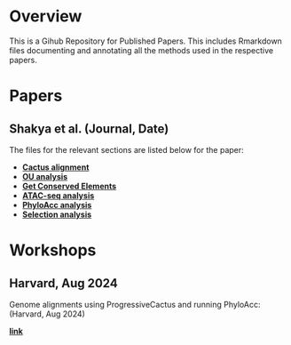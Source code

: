 # Overview 
This is a Gihub Repository for Published Papers. This includes Rmarkdown files documenting and annotating all the methods used in the respective papers.

# Papers
## Shakya et al. (Journal, Date)
The files for the relevant sections are listed below for the paper: 

* [**Cactus alignment**](https://subirshakya.github.io/projects_rmarkdown/cactus.html)
* [**OU analysis**](https://subirshakya.github.io/projects_rmarkdown/bayou.html)
* [**Get Conserved Elements**](https://subirshakya.github.io/projects_rmarkdown/get_conserved_elements.html)
* [**ATAC-seq analysis**](https://subirshakya.github.io/projects_rmarkdown/ATAC.html)
* [**PhyloAcc analysis**](https://subirshakya.github.io/projects_rmarkdown/phyloacc_filt.html)
* [**Selection analysis**](https://subirshakya.github.io/projects_rmarkdown/selection.html)

# Workshops
## Harvard, Aug 2024 
Genome alignments using ProgressiveCactus and running PhyloAcc: (Harvard, Aug 2024) 

[**link**](https://subirshakya.github.io/projects_rmarkdown/genome_workshop.html)

